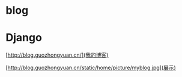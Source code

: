 # blog
# Django

  [http://blog.guozhongyuan.cn/](我的博客)

  [http://blog.guozhongyuan.cn/static/home/picture/myblog.jpg](展示)  
